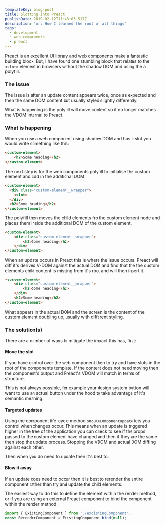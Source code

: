 ```yaml
---
templateKey: blog-post
title: Slotting into Preact
publishDate: 2019-02-12T11:43:03.517Z
description: 'or: How I learned the root of all things'
tags:
  - development
  - web components
  - preact
---
```


Preact is an excellent UI library and web components make a fantastic building block. But, I have found one stumbling block that relates to the `<slot>` element in browsers without the shadow DOM and using the a polyfill.

### The issue

The issue is after an update content appears twice, once as expected and then the same DOM content but usually styled slightly differently.

What is happening is the polyfill will move content so it no longer matches the VDOM internal to Preact.

### What is happening

When you use a web component using shadow DOM and has a slot you would write something like this:

```html
<custom-element>
	<h2>Some heading</h2>
</custom-element>
```

The next step is for the web components polyfill to initialise the custom element and add in the additional DOM.

```html
<custom-element>
  <div class="custom-element__wrapper">
    <slot>
  </div>
  <h2>Some heading</h2>
</custom-element>
```

The polyfill then moves the child elements fro the custom element node and places them inside the additional DOM of the custom element.

```html
<custom-element>
	<div class="custom-element__wrapper">
		<h2>Some heading</h2>
	</div>
</custom-element>
```

When an update occurs in Preact this is where the issue occurs. Preact will diff it's derived V-DOM against the actual DOM and find that the the custom elements child content is missing from it's root and will then insert it.

```html
<custom-element>
	<div class="custom-element__wrapper">
		<h2>Some heading</h2>
	</div>
	<h2>Some heading</h2>
</custom-element>
```

What appears in the actual DOM and the screen is the content of the custom element doubling up, usually with different styling.

### The solution(s)

There are a number of ways to mitigate the impact this has, first:

#### Move the slot

If you have control over the web component then to try and have slots in the root of the components template. If the content does not need moving then the component's output and Preact's VDOM will match in terms of structure.

This is not always possible, for example your design system button will want to use an actual button under the hood to take advantage of it's semantic meaning.

#### Targeted updates

Using the component life-cycle method `shouldComponentUpdate` lets you control when changes occur. This means when an update is triggered higher in the tree of the application you can check to see if the props passed to the custom element have changed and then if they are the same then stop the update process. Stopping the VDOM and actual DOM diffing against each other.

Then when you do need to update then it's best to:

#### Blow it away

If an update does need to occur then it is best to rerender the entire component rather than try and update the child elements.

The easiest way to do this to define the element within the render method, or if you are using an external Preact component to bind the component within the render method.

```js
import { ExistingComponent } from './excistingComponent';
const RerenderComponent = ExistingComponent.bind(null);
```
